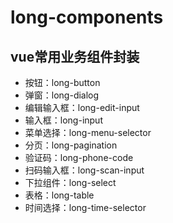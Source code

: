 # long-components
## vue常用业务组件封装

- 按钮：long-button
- 弹窗：long-dialog
- 编辑输入框：long-edit-input
- 输入框：long-input
- 菜单选择：long-menu-selector
- 分页：long-pagination
- 验证码：long-phone-code
- 扫码输入框：long-scan-input
- 下拉组件：long-select
- 表格：long-table
- 时间选择：long-time-selector

